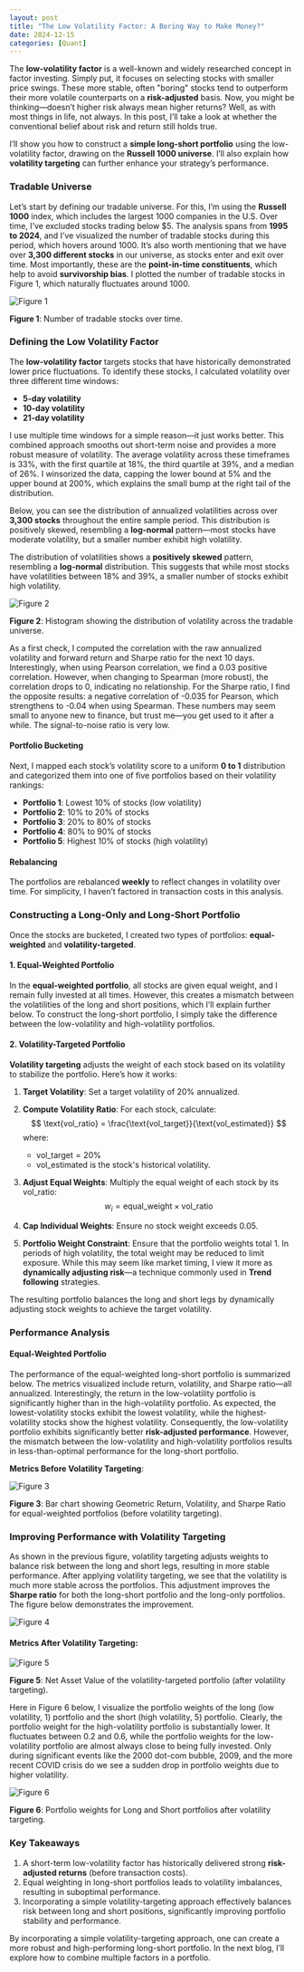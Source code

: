 ```yaml
---
layout: post
title: "The Low Volatility Factor: A Boring Way to Make Money?"
date: 2024-12-15
categories: [Quant]
---
```




The **low-volatility factor** is a well-known and widely researched concept in factor investing. Simply put, it focuses on selecting stocks with smaller price swings. These more stable, often "boring" stocks tend to outperform their more volatile counterparts on a **risk-adjusted** basis. Now, you might be thinking—doesn’t higher risk always mean higher returns? Well, as with most things in life, not always. In this post, I’ll take a look at whether the conventional belief about risk and return still holds true.

I’ll show you how to construct a **simple long-short portfolio** using the low-volatility factor, drawing on the **Russell 1000 universe**. I’ll also explain how **volatility targeting** can further enhance your strategy’s performance.

### **Tradable Universe**

Let’s start by defining our tradable universe. For this, I’m using the **Russell 1000** index, which includes the largest 1000 companies in the U.S. Over time, I’ve excluded stocks trading below $5. The analysis spans from **1995 to 2024**, and I’ve visualized the number of tradable stocks during this period, which hovers around 1000. It’s also worth mentioning that we have over **3,300 different stocks** in our universe, as stocks enter and exit over time. Most importantly, these are the **point-in-time constituents**, which help to avoid **survivorship bias**. I plotted the number of tradable stocks in Figure 1, which naturally fluctuates around 1000.

![Figure 1](/assets/2024-12-15-low-volatility-factor/nr_stocks.svg)

**Figure 1**: Number of tradable stocks over time.

### **Defining the Low Volatility Factor**

The **low-volatility factor** targets stocks that have historically demonstrated lower price fluctuations. To identify these stocks, I calculated volatility over three different time windows: 

- **5-day volatility**
- **10-day volatility**
- **21-day volatility**

I use multiple time windows for a simple reason—it just works better. This combined approach smooths out short-term noise and provides a more robust measure of volatility. The average volatility across these timeframes is 33%, with the first quartile at 18%, the third quartile at 39%, and a median of 26%. I winsorized the data, capping the lower bound at 5% and the upper bound at 200%, which explains the small bump at the right tail of the distribution.

Below, you can see the distribution of annualized volatilities across over **3,300 stocks** throughout the entire sample period. This distribution is positively skewed, resembling a **log-normal** pattern—most stocks have moderate volatility, but a smaller number exhibit high volatility.


The distribution of volatilities shows a **positively skewed** pattern, resembling a **log-normal** distribution. This suggests that while most stocks have volatilities between 18% and 39%, a smaller number of stocks exhibit high volatility.

![Figure 2](/assets/2024-12-15-low-volatility-factor/distribution_volatilities.svg)

**Figure 2**: Histogram showing the distribution of volatility across the tradable universe.

As a first check, I computed the correlation with the raw annualized volatility and forward return and Sharpe ratio for the next 10 days. Interestingly, when using Pearson correlation, we find a 0.03 positive correlation. However, when changing to Spearman (more robust), the correlation drops to 0, indicating no relationship. For the Sharpe ratio, I find the opposite results: a negative correlation of -0.035 for Pearson, which strengthens to -0.04 when using Spearman. These numbers may seem small to anyone new to finance, but trust me—you get used to it after a while. The signal-to-noise ratio is very low.

#### **Portfolio Bucketing**

Next, I mapped each stock’s volatility score to a uniform **0 to 1** distribution and categorized them into one of five portfolios based on their volatility rankings:

- **Portfolio 1**: Lowest 10% of stocks (low volatility)
- **Portfolio 2**: 10% to 20% of stocks
- **Portfolio 3**: 20% to 80% of stocks
- **Portfolio 4**: 80% to 90% of stocks
- **Portfolio 5**: Highest 10% of stocks (high volatility)

#### **Rebalancing**

The portfolios are rebalanced **weekly** to reflect changes in volatility over time. For simplicity, I haven’t factored in transaction costs in this analysis.

### **Constructing a Long-Only and Long-Short Portfolio**

Once the stocks are bucketed, I created two types of portfolios: **equal-weighted** and **volatility-targeted**.

#### **1. Equal-Weighted Portfolio**

In the **equal-weighted portfolio**, all stocks are given equal weight, and I remain fully invested at all times. However, this creates a mismatch between the volatilities of the long and short positions, which I’ll explain further below. To construct the long-short portfolio, I simply take the difference between the low-volatility and high-volatility portfolios.

#### **2. Volatility-Targeted Portfolio**

**Volatility targeting** adjusts the weight of each stock based on its volatility to stabilize the portfolio. Here’s how it works:

1. **Target Volatility**: Set a target volatility of 20% annualized.
2. **Compute Volatility Ratio**: For each stock, calculate:
   $$
   \text{vol_ratio} = \frac{\text{vol_target}}{\text{vol_estimated}}
   $$
   where:
   - $\text{vol_target} = 20\%$
   - $\text{vol_estimated}$ is the stock's historical volatility.
3. **Adjust Equal Weights**: Multiply the equal weight of each stock by its $\text{vol\_ratio}$:
   $$
   w_i = \text{equal_weight} \times \text{vol_ratio}
   $$

4. **Cap Individual Weights**: Ensure no stock weight exceeds 0.05.
5. **Portfolio Weight Constraint**: Ensure that the portfolio weights total 1. In periods of high volatility, the total weight may be reduced to limit exposure. While this may seem like market timing, I view it more as **dynamically adjusting risk**—a technique commonly used in **Trend following** strategies.

The resulting portfolio balances the long and short legs by dynamically adjusting stock weights to achieve the target volatility.

### **Performance Analysis**

#### **Equal-Weighted Portfolio**

The performance of the equal-weighted long-short portfolio is summarized below. The metrics visualized include return, volatility, and Sharpe ratio—all annualized. Interestingly, the return in the low-volatility portfolio is significantly higher than in the high-volatility portfolio. As expected, the lowest-volatility stocks exhibit the lowest volatility, while the highest-volatility stocks show the highest volatility. Consequently, the low-volatility portfolio exhibits significantly better **risk-adjusted performance**. However, the mismatch between the low-volatility and high-volatility portfolios results in less-than-optimal performance for the long-short portfolio.

**Metrics Before Volatility Targeting**:

![Figure 3](/assets/2024-12-15-low-volatility-factor/barplot_metrics_ew.svg)

**Figure 3**: Bar chart showing Geometric Return, Volatility, and Sharpe Ratio for equal-weighted portfolios (before volatility targeting).



### **Improving Performance with Volatility Targeting**

As shown in the previous figure, volatility targeting adjusts weights to balance risk between the long and short legs, resulting in more stable performance. After applying volatility targeting, we see that the volatility is much more stable across the portfolios. This adjustment improves the **Sharpe ratio** for both the long-short portfolio and the long-only portfolios. The figure below demonstrates the improvement.

![Figure 4](/assets/2024-12-15-low-volatility-factor/barplot_metrics_ew_vt.svg)

#### **Metrics After Volatility Targeting**:

![Figure 5](/assets/2024-12-15-low-volatility-factor/perf_backtest_ew_vt.png)

**Figure 5**: Net Asset Value of the volatility-targeted portfolio (after volatility targeting).

Here in Figure 6 below, I visualize the portfolio weights of the long (low volatility, 1) portfolio and the short (high volatility, 5) portfolio. Clearly, the portfolio weight for the high-volatility portfolio is substantially lower. It fluctuates between 0.2 and 0.6, while the portfolio weights for the low-volatility portfolio are almost always close to being fully invested. Only during significant events like the 2000 dot-com bubble, 2009, and the more recent COVID crisis do we see a sudden drop in portfolio weights due to higher volatility.

![Figure 6](/assets/2024-12-15-low-volatility-factor/portfolio_weights_long_short_vol_target.svg)

**Figure 6**: Portfolio weights for Long and Short portfolios after volatility targeting.

### **Key Takeaways**

1. A short-term low-volatility factor has historically delivered strong **risk-adjusted returns** (before transaction costs).
2. Equal weighting in long-short portfolios leads to volatility imbalances, resulting in suboptimal performance.
3. Incorporating a simple volatility-targeting approach effectively balances risk between long and short positions, significantly improving portfolio stability and performance.

By incorporating a simple volatility-targeting approach, one can create a more robust and high-performing long-short portfolio. In the next blog, I’ll explore how to combine multiple factors in a portfolio.
